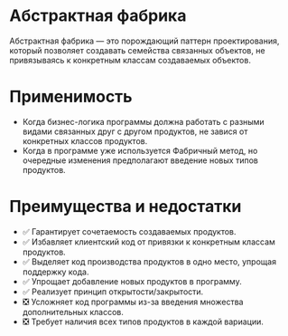 # Абстрактная фабрика
Абстрактная фабрика — это порождающий паттерн проектирования, который позволяет создавать семейства связанных объектов, не привязываясь к конкретным классам создаваемых объектов.
# Применимость
- Когда бизнес-логика программы должна работать с разными видами связанных друг с другом продуктов, не завися от конкретных классов продуктов.
- Когда в программе уже используется Фабричный метод, но очередные изменения предполагают введение новых типов продуктов.
# Преимущества и недостатки
- :white_check_mark: Гарантирует сочетаемость создаваемых продуктов.
- :white_check_mark: Избавляет клиентский код от привязки к конкретным классам продуктов.
- :white_check_mark: Выделяет код производства продуктов в одно место, упрощая поддержку кода.
- :white_check_mark: Упрощает добавление новых продуктов в программу.
- :white_check_mark: Реализует принцип открытости/закрытости.
- :negative_squared_cross_mark: Усложняет код программы из-за введения множества дополнительных классов.
- :negative_squared_cross_mark: Требует наличия всех типов продуктов в каждой вариации.
